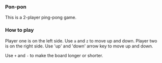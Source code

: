 ### Pon-pon

This is a 2-player ping-pong game.

### How to play

Player one is on the left side. Use `a` and `z` to move up and down.
Player two is on the right side. Use 'up' and 'down' arrow key to move up and down.


Use `+` and `-` to make the board longer or shorter.

